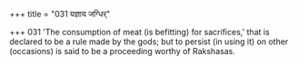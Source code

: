+++
title = "031 यज्ञाय जग्धिर्"

+++
031	'The consumption of meat (is befitting) for sacrifices,' that is declared to be a rule made by the gods; but to persist (in using it) on other (occasions) is said to be a proceeding worthy of Rakshasas.